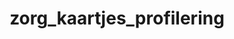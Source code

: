 ---
layout: my_redirect
title: zorg_kaartjes_profilering
permalink: /zorg/kaartjes/profilering/index
redirect_url: "https://dwengo.org/learning-path.html?hruid=ct9_impact&language=nl&te=true&source_page=%2Fcomputational_thinking%2F&source_title=%20Computationeel%20denken#ct04_01;nl;3"
---